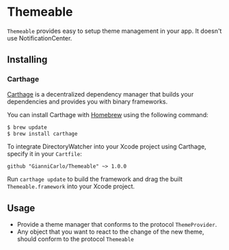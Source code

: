 # Themeable
`Themeable` provides easy to setup theme management in your app. It doesn't use NotificationCenter.

## Installing

### Carthage

[Carthage](https://github.com/Carthage/Carthage) is a decentralized dependency manager that builds your dependencies and provides you with binary frameworks.

You can install Carthage with [Homebrew](https://brew.sh/) using the following command:

```bash
$ brew update
$ brew install carthage
```

To integrate DirectoryWatcher into your Xcode project using Carthage, specify it in your `Cartfile`:

```ogdl
github "GianniCarlo/Themeable" ~> 1.0.0
```

Run `carthage update` to build the framework and drag the built `Themeable.framework` into your Xcode project.

## Usage

- Provide a theme manager that conforms to the protocol `ThemeProvider`.
- Any object that you want to react to the change of the new theme, should conform to the protocol `Themeable`
